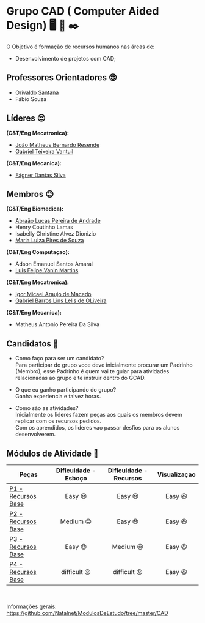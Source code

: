 # Grupo CAD ( Computer Aided Design) :desktop_computer: :wrench: :black_nib:

O Objetivo é formação de recursos humanos nas áreas de:
* Desenvolvimento de projetos com CAD;

## Professores Orientadores :sunglasses:
* [Orivaldo Santana](https://github.com/orivaldosantana)
* Fábio Souza

## Líderes :relieved:
**(C&T/Eng Mecatronica):**
* [João Matheus Bernardo Resende](https://github.com/jmathbr) 
* [Gabriel Teixeira Vantuil](https://github.com/gabrielvantuil) 

**(C&T/Eng Mecanica):**
* [Fágner Dantas Silva](https://github.com/fagner147)                           

## Membros :wink:
**(C&T/Eng Biomedica):**
* [Abraão Lucas Pereira de Andrade](github.com/gabrielblins)
* Henry Coutinho Lamas                    
* Isabelly Christine Alvez Dionizio       
* [Maria Luiza Pires de Souza](https://github.com/marialupiress)

**(C&T/Eng Computaçao):**
* Adson Emanuel Santos Amaral             
* [Luis Felipe Vanin Martins](http://github.com/luigivanin)

**(C&T/Eng Mecatronica):**
* [Igor Micael Araujo de Macedo](https://github.com/igoormichaeel)            
* [Gabriel Barros Lins Lelis de OLiveira](https://github.com/gabrielblins)   

**(C&T/Eng Mecanica):**
* Matheus Antonio Pereira Da Silva        

            
## Candidatos :runner:

* Como faço para ser um candidato?<br>
Para participar do grupo voce deve inicialmente procurar um Padrinho (Membro), esse Padrinho é quem vai te guiar para atividades relacionadas ao grupo e te instruir dentro do GCAD.

* O que eu ganho participando do grupo?<br>
Ganha experiencia e talvez horas.

* Como são as atividades?<br>
Inicialmente os lideres fazem peças aos quais os membros devem replicar com os recursos pedidos.<br>
Com os <recursos Bases> aprendidos, os lideres vao passar desfios para os alunos desenvolverem.


## Módulos de Atividade :nut_and_bolt:
| Peças | Dificuldade - Esboço | Dificuldade - Recursos | Visualizaçao |
| ------ | :------: | :------: | :------: |
| [P1 - Recursos Base](https://github.com/Natalnet/GCAD/tree/master/P1) | Easy :smiley: | Easy :smiley:|Easy :smiley:|
| [P2 - Recursos Base](https://github.com/Natalnet/GCAD/tree/master/P2) | Medium :expressionless:| Easy :smiley: |Easy :smiley:|
| [P3 - Recursos Base](https://github.com/Natalnet/GCAD/tree/master/P3) | Easy :smiley:| Medium :expressionless: |Easy :smiley: |
| [P4 - Recursos Base](https://github.com/Natalnet/GCAD/tree/master/P4) | difficult :rage:| difficult :rage: |Easy :smiley: |
<br>

Informações gerais: https://github.com/Natalnet/ModulosDeEstudo/tree/master/CAD 



